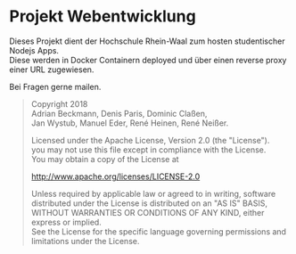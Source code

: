 # Projekt Webentwicklung

Dieses Projekt dient der Hochschule Rhein-Waal zum hosten studentischer Nodejs Apps.  
Diese werden in Docker Containern deployed und über einen reverse proxy einer URL zugewiesen.

Bei Fragen gerne mailen.


> Copyright 2018  
> Adrian Beckmann, Denis Paris, Dominic Claßen,  
> Jan Wystub, Manuel Eder, René Heinen, René Neißer.
> 
> Licensed under the Apache License, Version 2.0 (the "License").  
> you may not use this file except in compliance with the License.  
> You may obtain a copy of the License at  
>
>   http://www.apache.org/licenses/LICENSE-2.0  
>
> Unless required by applicable law or agreed to in writing, software  
> distributed under the License is distributed on an "AS IS" BASIS,  
> WITHOUT WARRANTIES OR CONDITIONS OF ANY KIND, either express or implied.  
> See the License for the specific language governing permissions and  
> limitations under the License.  


